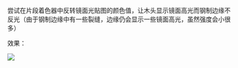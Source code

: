 尝试在片段着色器中反转镜面光贴图的颜色值，让木头显示镜面高光而钢制边缘不反光（由于钢制边缘中有一些裂缝，边缘仍会显示一些镜面高光，虽然强度会小很多）


效果：


![](https://github.com/Kevincyc99/Images-Store/raw/main/LearnOpenGL/Results/44_Exercise8_2.gif)